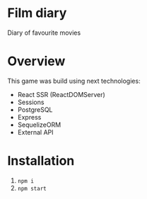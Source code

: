 # Film diary
Diary of favourite movies


# Overview
This game was build using next technologies:

+ React SSR (ReactDOMServer)
+ Sessions
+ PostgreSQL
+ Express
+ SequelizeORM
+ External API

# Installation

1. `npm i`
2. `npm start`
